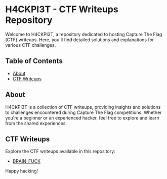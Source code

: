 # H4CKPI3T - CTF Writeups Repository

Welcome to H4CKPI3T, a repository dedicated to hosting Capture The Flag (CTF) writeups. Here, you'll find detailed solutions and explanations for various CTF challenges.

## Table of Contents
- [About](#about)
- [CTF Writeups](#ctf-writeups)

## About
H4CKPI3T is a collection of CTF writeups, providing insights and solutions to challenges encountered during Capture The Flag competitions. Whether you're a beginner or an experienced hacker, feel free to explore and learn from the shared experiences.

## CTF Writeups
Explore the CTF writeups available in this repository:

- [BRAIN_FUCK](./BRAIN-FUCK_WRITEUPS.pdf)



Happy hacking!
